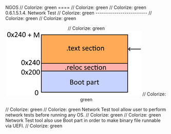 NGOS                                                                                                                                                                                                     // Colorize: green
====                                                                                                                                                                                                     // Colorize: green
                                                                                                                                                                                                         // Colorize: green
0.6.1.5.1.4. Network Test                                                                                                                                                                                // Colorize: green
-------------------------                                                                                                                                                                                // Colorize: green
                                                                                                                                                                                                         // Colorize: green
<p align="center">                                                                                                                                                                                       // Colorize: green
    <img src="https://github.com/Gris87/ngos/blob/master/src/os/bootloader_tools/networktest/Image%20structure.png?raw=true" alt="Image structure"/>                                                     // Colorize: green
</p>                                                                                                                                                                                                     // Colorize: green
                                                                                                                                                                                                         // Colorize: green
Network Test tool allow user to perform network tests before running any OS.                                                                                                                             // Colorize: green
                                                                                                                                                                                                         // Colorize: green
Network Test tool also use Boot part in order to make binary file runnable via UEFI.                                                                                                                     // Colorize: green

